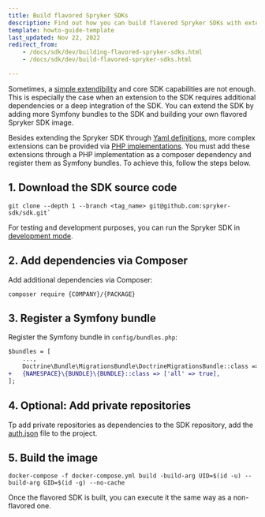 ```yaml
---
title: Build flavored Spryker SDKs
description: Find out how you can build flavored Spryker SDKs with extension or deep integration of the SDK within your Spryker projects.
template: howto-guide-template
last_updated: Nov 22, 2022
redirect_from:
    - /docs/sdk/dev/building-flavored-spryker-sdks.html
    - /docs/sdk/dev/build-flavored-spryker-sdks.html

---
```

Sometimes, a [simple extendibility](/docs/dg/dev/sdks/sdk/extending-spryker-sdk.html) and core SDK capabilities are not enough. This is especially the case when an extension to the SDK requires additional dependencies or a deep integration of the SDK.
You can extend the SDK by adding more Symfony bundles to the SDK and building your own flavored Spryker SDK image.

Besides extending the Spryker SDK through [Yaml definitions](/docs/dg/dev/sdks/sdk/extending-spryker-sdk.html#implementing-a-task-via-yaml-definition), more complex extensions can be provided via [PHP implementations](/docs/dg/dev/sdks/sdk/extending-spryker-sdk.html#implementing-a-task-via-a-php-class). You must add these extensions through a PHP implementation as a composer dependency and register them as Symfony bundles. To achieve this, follow the steps below.

## 1. Download the SDK source code

```shell
git clone --depth 1 --branch <tag_name> git@github.com:spryker-sdk/sdk.git`
```

For testing and development purposes, you can run the Spryker SDK in [development mode](/docs/dg/dev/sdks/sdk/developing-with-spryker-sdk.html).

## 2. Add dependencies via Composer

Add additional dependencies via Composer:

```text
composer require {COMPANY}/{PACKAGE}
```

## 3. Register a Symfony bundle

Register the Symfony bundle in `config/bundles.php`:

```diff
$bundles = [
    ...,
    Doctrine\Bundle\MigrationsBundle\DoctrineMigrationsBundle::class => ['all' => true],
+   {NAMESPACE}\{BUNDLE}\{BUNDLE}::class => ['all' => true],
];
```

## 4. Optional: Add private repositories

Tp add private repositories as dependencies to the SDK repository, add the [auth.json](https://getcomposer.org/doc/articles/authentication-for-private-packages.md) file to the project.

## 5. Build the image

```shell
docker-compose -f docker-compose.yml build -build-arg UID=$(id -u) --build-arg GID=$(id -g) --no-cache
```

Once the flavored SDK is built, you can execute it the same way as a non-flavored one.
